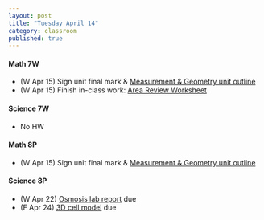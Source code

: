 ```yaml
---
layout: post
title: "Tuesday April 14"
category: classroom
published: true
---
```

#### Math 7W
* (W Apr 15) Sign unit final mark & <a href="https://www.dropbox.com/s/m5zmcvzfip45iso/Unit%20Plan%203.pdf?dl=0">Measurement & Geometry unit outline</a>
* (W Apr 15) Finish in-class work: <a href="https://www.dropbox.com/s/4lu98ylnuk1pww2/Area%20Review%20Worksheet.pdf?dl=0">Area Review Worksheet</a>

#### Science 7W
* No HW

#### Math 8P
* (W Apr 15) Sign unit final mark & <a href="https://www.dropbox.com/s/2d1uhpfycfco2zx/8.%20Unit%20Plan%204.pdf?dl=0">Measurement & Geometry unit outline</a>

#### Science 8P
* (W Apr 22) <a href="https://www.dropbox.com/s/t4gdf6kl6na752g/Eggsciting%20Osmosis%20Lab.doc?dl=0">Osmosis lab report</a> due
* (F Apr 24) <a href="https://www.dropbox.com/s/uln20taicuc6c6d/3D%20cell%20model.pdf?dl=0">3D cell model</a> due

